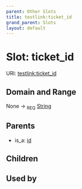 ```yaml
---
parent: Other Slots
title: testlink:ticket_id
grand_parent: Slots
layout: default
---
```


# Slot: ticket_id




URI: [testlink:ticket_id](https://w3id.org/testlink/vocab/ticket_id)

## Domain and Range

None ->  <sub>REQ</sub> [String](types/String.md)

## Parents

 *  is_a: [id](id.md)

## Children


## Used by

